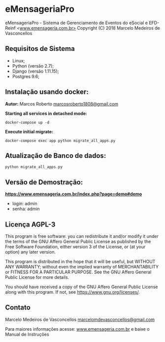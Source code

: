 # eMensageriaPro

eMensageriaPro - Sistema de Gerenciamento de Eventos do eSocial e EFD-Reinf <www.emensageria.com.br>
Copyright (C) 2018  Marcelo Medeiros de Vasconcellos

## Requisitos de Sistema

- Linux;
- Python (versão 2.7);
- Django (versão 1.11.15);
- Postgres 9.6;

## Instalação usando docker:

__Autor:__ Marcos Roberto <marcosroberto1808@gmail.com>

__Starting all services in detached mode:__

`docker-compose up -d`

__Execute initial migrate:__

`docker-compose exec app python migrate_all_apps.py`

## Atualização de Banco de dados:

`python migrate_all_apps.py`

## Versão de Demostração:

__https://www.emensageria.com.br/index.php?page=demo#demo__
- login: admin
- senha: admin

## Licença AGPL-3

This program is free software: you can redistribute it and/or modify
it under the terms of the GNU Affero General Public License as
published by the Free Software Foundation, either version 3 of the
License, or (at your option) any later version.

This program is distributed in the hope that it will be useful,
but WITHOUT ANY WARRANTY; without even the implied warranty of
MERCHANTABILITY or FITNESS FOR A PARTICULAR PURPOSE.  See the
GNU Affero General Public License for more details.

You should have received a copy of the GNU Affero General Public License
along with this program.  If not, see <https://www.gnu.org/licenses/>.

## Contato

Marcelo Medeiros de Vasconcellos <marcelomdevasconcellos@gmail.com>

Para maiores informações acesse: www.emensageria.com.br e baixe o Manual de Instruções


